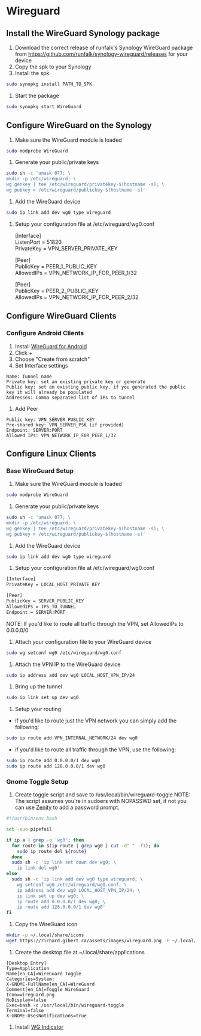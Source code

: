 # Wireguard

## Install the WireGuard Synology package

1. Download the correct release of runfalk's Synology WireGuard package from https://github.com/runfalk/synology-wireguard/releases for your device
1. Copy the spk to your Synology
1. Install the spk
~~~ bash
sudo synopkg install PATH_TO_SPK
~~~
1. Start the package
~~~ bash
sudo synopkg start WireGuard
~~~

## Configure WireGuard on the Synology

1. Make sure the WireGuard module is loaded
~~~ bash
sudo modprobe WireGuard
~~~
1. Generate your public/private keys
~~~ bash
sudo sh -c 'umask 077; \
mkdir -p /etc/wireguard; \
wg genkey | tee /etc/wireguard/privatekey-$(hostname -s); \
wg pubkey > /etc/wireguard/publickey-$(hostname -s)'
~~~
1. Add the WireGuard device
~~~ bash
sudo ip link add dev wg0 type wireguard
~~~
1. Setup your configuration file at /etc/wireguard/wg0.conf

    [Interface]    
    ListenPort = 51820    
    PrivateKey = VPN_SERVER_PRIVATE_KEY    
        
    [Peer]    
    PublicKey = PEER_1_PUBLIC_KEY    
    AllowedIPs = VPN_NETWORK_IP_FOR_PEER_1/32    
        
    [Peer]    
    PublicKey = PEER_2_PUBLIC_KEY    
    AllowedIPs = VPN_NETWORK_IP_FOR_PEER_2/32    

## Configure WireGuard Clients

### Configure Android Clients

1. Install [WireGuard for Android](https://play.google.com/store/apps/details?id=com.wireguard.android)
1. Click +
1. Choose "Create from scratch"
1. Set Interface settings
~~~
Name: Tunnel name
Private key: set an existing private key or generate
Public key: set an existing public key, if you generated the public key it will already be populated
Addresses: Comma separated list of IPs to tunnel
~~~
1. Add Peer
~~~
Public key: VPN_SERVER_PUBLIC_KEY
Pre-shared key: VPN_SERVER_PSK (if provided)
Endpoint: SERVER:PORT
Allowed IPs: VPN_NETWORK_IP_FOR_PEER_1/32
~~~

## Configure Linux Clients

### Base WireGuard Setup

1. Make sure the WireGuard module is loaded
~~~ bash
sudo modprobe WireGuard
~~~
1. Generate your public/private keys
~~~ bash
sudo sh -c 'umask 077; \
mkdir -p /etc/wireguard; \
wg genkey | tee /etc/wireguard/privatekey-$(hostname -s); \
wg pubkey > /etc/wireguard/publickey-$(hostname -s)'
~~~
1. Add the WireGuard device
~~~ bash
sudo ip link add dev wg0 type wireguard
~~~
1. Setup your configuration file at /etc/wireguard/wg0.conf
~~~ bash
[Interface]
PrivateKey = LOCAL_HOST_PRIVATE_KEY

[Peer]
PublicKey = SERVER_PUBLIC_KEY
AllowedIPs = IPS_TO_TUNNEL
Endpoint = SERVER:PORT
~~~
  NOTE: If you'd like to route all traffic through the VPN, set AllowedIPs to 0.0.0.0/0
1. Attach your configuration file to your WireGuard device
~~~ bash
sudo wg setconf wg0 /etc/wireguard/wg0.conf
~~~
1. Attach the VPN IP to the WireGuard device
~~~ bash
sudo ip address add dev wg0 LOCAL_HOST_VPN_IP/24
~~~
1. Bring up the tunnel
~~~ bash
sudo ip link set up dev wg0
~~~
1. Setup your routing
  - if you'd like to route just the VPN network you can simply add the following:
~~~ bash
sudo ip route add VPN_INTERNAL_NETWORK/24 dev wg0
~~~
  - if you'd like to route all traffic through the VPN, use the following:
~~~ bash
sudo ip route add 0.0.0.0/1 dev wg0
sudo ip route add 128.0.0.0/1 dev wg0
~~~

### Gnome Toggle Setup
1. Create toggle script and save to /usr/local/bin/wireguard-toggle
  NOTE: The script assumes you're in sudoers with NOPASSWD set, if not you can use [Zenity](https://help.gnome.org/users/zenity/) to add a password prompt.
~~~ bash
#!/usr/bin/env bash

set -euo pipefail

if ip a | grep -q 'wg0'; then
  for route in $(ip route | grep wg0 | cut -d" " -f1); do
    sudo ip route del ${route}
  done
  sudo sh -c 'ip link set down dev wg0; \
    ip link del wg0'
else
  sudo sh -c 'ip link add dev wg0 type wireguard; \
    wg setconf wg0 /etc/wireguard/wg0.conf; \
    ip address add dev wg0 LOCAL_HOST_VPN_IP/24; \
    ip link set up dev wg0; \
    ip route add 0.0.0.0/1 dev wg0; \
    ip route add 128.0.0.0/1 dev wg0'
fi
~~~
1. Copy the WireGuard icon
~~~ bash
mkdir -p ~/.local/share/icons
wget https://richard.gibert.ca/assets/images/wireguard.png -P ~/.local/share/icons
~~~
1. Create the desktop file at ~/.local/share/applications
~~~
[Desktop Entry]
Type=Application
Name[en_CA]=WireGuard Toggle
Categories=System;
X-GNOME-FullName[en_CA]=WireGuard
Comment[en_CA]=Toggle WireGuard
Icon=wireguard.png
NoDisplay=false
Exec=bash -c /usr/local/bin/wireguard-toggle
Terminal=false
X-GNOME-UsesNotifications=true
~~~
1. Install [WG Indicator](https://extensions.gnome.org/extension/2027/wg-indicator/)
